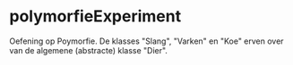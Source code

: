 # polymorfieExperiment

Oefening op Poymorfie.
De klasses "Slang", "Varken" en "Koe" erven over van de algemene (abstracte) klasse "Dier".

